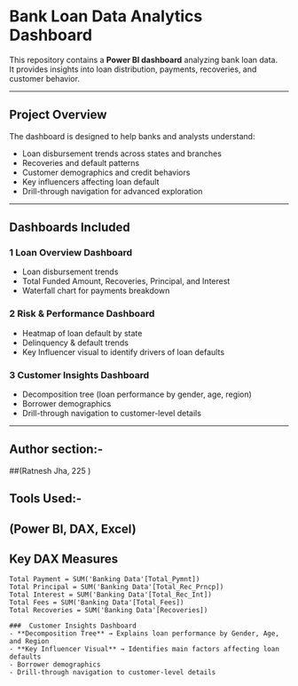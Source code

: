 #  Bank Loan Data Analytics Dashboard

This repository contains a **Power BI dashboard** analyzing bank loan data.  
It provides insights into loan distribution, payments, recoveries, and customer behavior.

---

##  Project Overview
The dashboard is designed to help banks and analysts understand:
- Loan disbursement trends across states and branches
- Recoveries and default patterns
- Customer demographics and credit behaviors
- Key influencers affecting loan default
- Drill-through navigation for advanced exploration

---

##  Dashboards Included
### 1️ Loan Overview Dashboard
- Loan disbursement trends  
- Total Funded Amount, Recoveries, Principal, and Interest  
- Waterfall chart for payments breakdown  

### 2️ Risk & Performance Dashboard
- Heatmap of loan default by state  
- Delinquency & default trends  
- Key Influencer visual to identify drivers of loan defaults  

### 3️ Customer Insights Dashboard
- Decomposition tree (loan performance by gender, age, region)  
- Borrower demographics  
- Drill-through navigation to customer-level details

---
## Author section:-
##(Ratnesh Jha, 225 )  
## Tools Used:-
## (Power BI, DAX, Excel)  
##  Key DAX Measures
```DAX
Total Payment = SUM('Banking Data'[Total_Pymnt])
Total Principal = SUM('Banking Data'[Total_Rec_Prncp])
Total Interest = SUM('Banking Data'[Total_Rec_Int])
Total Fees = SUM('Banking Data'[Total_Fees])
Total Recoveries = SUM('Banking Data'[Recoveries])

###  Customer Insights Dashboard
- **Decomposition Tree** → Explains loan performance by Gender, Age, and Region  
- **Key Influencer Visual** → Identifies main factors affecting loan defaults  
- Borrower demographics  
- Drill-through navigation to customer-level details


   



